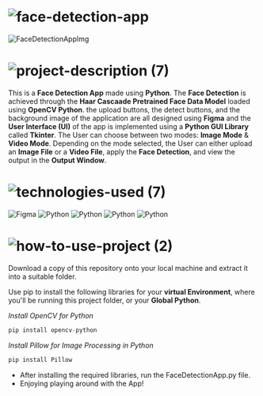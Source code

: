 <!-- Project Title -->
# ![face-detection-app](https://user-images.githubusercontent.com/95453430/158064031-8ee33e03-19ac-4ae4-b19a-1c6ff540571f.svg)

<!-- Project Images -->
![FaceDetectionAppImg](https://user-images.githubusercontent.com/95453430/158064371-1a913cf0-743d-40b3-85a2-c8b3d7193e6c.png)

<!-- Project Description -->
# ![project-description (7)](https://user-images.githubusercontent.com/95453430/158064033-3300b98d-9723-4131-bca9-be1cc2f3257c.svg)

This is a **Face Detection App** made using **Python**. The **Face Detection** is achieved through the **Haar Cascaade Pretrained Face Data Model** loaded using **OpenCV Python**. the upload buttons, the detect buttons, and the background image of the application are all designed using **Figma** and the **User Interface (UI)** of the app is implemented using a **Python GUI Library** called **Tkinter**. The User can choose between two modes: **Image Mode** & **Video Mode**. Depending on the mode selected, the User can either upload an **Image File** or a **Video File**, apply the **Face Detection**, and view the output in the **Output Window**.

<!-- Project Tech Stack -->
# ![technologies-used (7)](https://user-images.githubusercontent.com/95453430/158064047-891929a1-c4a9-4999-abd4-7e87b75175ec.svg)

![Figma](https://img.shields.io/badge/figma-%23F24E1E.svg?style=for-the-badge&logo=figma&logoColor=white)
![Python](https://img.shields.io/badge/python-3670A0?style=for-the-badge&logo=python&logoColor=ffdd54)
![Python](https://img.shields.io/badge/OpenCV-3670A0?style=for-the-badge&logo=python&logoColor=ffdd54)
![Python](https://img.shields.io/badge/tkinter-3670A0?style=for-the-badge&logo=python&logoColor=ffdd54)
![Python](https://img.shields.io/badge/Haar%20Cascaade%20Face%20Data%20Model-3670A0?style=for-the-badge&logo=python&logoColor=ffdd54)

<!-- How To Use Project -->
# ![how-to-use-project (2)](https://user-images.githubusercontent.com/95453430/158064051-9b4a405e-4873-40a5-84d4-5a451b9a8a63.svg)

Download a copy of this repository onto your local machine and extract it into a suitable folder.

Use pip to install the following libraries for your **virtual Environment**, where you'll be running this project folder, or your **Global Python**.

*Install OpenCV for Python*
```Python
pip install opencv-python
```

*Install Pillow for Image Processing in Python*
```Python
pip install Pillow
```

- After installing the required libraries, run the FaceDetectionApp.py file.
- Enjoying playing around with the App!
